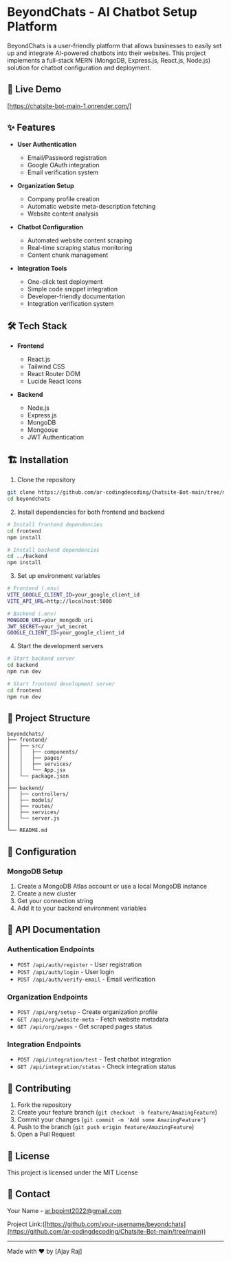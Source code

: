 # BeyondChats - AI Chatbot Setup Platform

BeyondChats is a user-friendly platform that allows businesses to easily set up and integrate AI-powered chatbots into their websites. This project implements a full-stack MERN (MongoDB, Express.js, React.js, Node.js) solution for chatbot configuration and deployment.

## 🚀 Live Demo
[https://chatsite-bot-main-1.onrender.com/]

## ✨ Features

- **User Authentication**
  - Email/Password registration
  - Google OAuth integration
  - Email verification system

- **Organization Setup**
  - Company profile creation
  - Automatic website meta-description fetching
  - Website content analysis

- **Chatbot Configuration**
  - Automated website content scraping
  - Real-time scraping status monitoring
  - Content chunk management

- **Integration Tools**
  - One-click test deployment
  - Simple code snippet integration
  - Developer-friendly documentation
  - Integration verification system

## 🛠️ Tech Stack

- **Frontend**
  - React.js
  - Tailwind CSS
  - React Router DOM
  - Lucide React Icons

- **Backend**
  - Node.js
  - Express.js
  - MongoDB
  - Mongoose
  - JWT Authentication

## 🏗️ Installation

1. Clone the repository
```bash
git clone https://github.com/ar-codingdecoding/Chatsite-Bot-main/tree/main
cd beyondchats
```

2. Install dependencies for both frontend and backend
```bash
# Install frontend dependencies
cd frontend
npm install

# Install backend dependencies
cd ../backend
npm install
```

3. Set up environment variables
```bash
# Frontend (.env)
VITE_GOOGLE_CLIENT_ID=your_google_client_id
VITE_API_URL=http://localhost:5000

# Backend (.env)
MONGODB_URI=your_mongodb_uri
JWT_SECRET=your_jwt_secret
GOOGLE_CLIENT_ID=your_google_client_id
```

4. Start the development servers
```bash
# Start backend server
cd backend
npm run dev

# Start frontend development server
cd frontend
npm run dev
```

## 📁 Project Structure

```
beyondchats/
├── frontend/
│   ├── src/
│   │   ├── components/
│   │   ├── pages/
│   │   ├── services/
│   │   └── App.jsx
│   └── package.json
│
├── backend/
│   ├── controllers/
│   ├── models/
│   ├── routes/
│   ├── services/
│   └── server.js
│
└── README.md
```

## 🔧 Configuration

### MongoDB Setup
1. Create a MongoDB Atlas account or use a local MongoDB instance
2. Create a new cluster
3. Get your connection string
4. Add it to your backend environment variables

## 📝 API Documentation

### Authentication Endpoints
- `POST /api/auth/register` - User registration
- `POST /api/auth/login` - User login
- `POST /api/auth/verify-email` - Email verification

### Organization Endpoints
- `POST /api/org/setup` - Create organization profile
- `GET /api/org/website-meta` - Fetch website metadata
- `GET /api/org/pages` - Get scraped pages status

### Integration Endpoints
- `POST /api/integration/test` - Test chatbot integration
- `GET /api/integration/status` - Check integration status

## 🤝 Contributing

1. Fork the repository
2. Create your feature branch (`git checkout -b feature/AmazingFeature`)
3. Commit your changes (`git commit -m 'Add some AmazingFeature'`)
4. Push to the branch (`git push origin feature/AmazingFeature`)
5. Open a Pull Request

## 📄 License

This project is licensed under the MIT License 

## 👥 Contact

Your Name - [ar.bppimt2022@gmail.com](mailto:ar.bppimt2022@gmail.com)

Project Link:([https://github.com/your-username/beyondchats](https://github.com/ar-codingdecoding/Chatsite-Bot-main/tree/main))

---

Made with ❤️ by [Ajay Raj]
